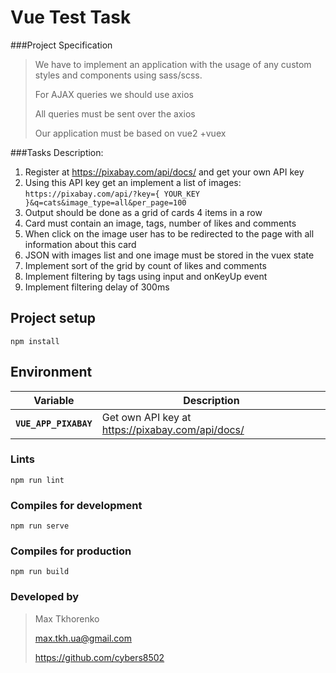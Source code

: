 # Vue Test Task	

###Project Specification

> We have to implement an application with the usage of any custom styles and components using sass/scss.
>
> For AJAX queries we should use axios
>
> All queries must be sent over the axios
>
> Our application must be based on vue2 +vuex

###Tasks Description:
1. Register at https://pixabay.com/api/docs/ and get your own API key
2. Using this API key get an implement a list of images: `https://pixabay.com/api/?key={ YOUR_KEY }&q=cats&image_type=all&per_page=100`
3. Output should be done as a grid of cards 4 items in a row
4. Card must contain an image, tags, number of likes and comments
5. When click on the image user has to be redirected to the page with all information about this card
6. JSON with images list and one image must be stored in the vuex state
7. Implement sort of the grid by count of likes and comments
8. Implement filtering by tags using input and onKeyUp event
9. Implement filtering delay of 300ms

## Project setup
```
npm install
```

## Environment
**Variable** | **Description**
------------- | -------------
**`VUE_APP_PIXABAY`**  | Get own API key at https://pixabay.com/api/docs/

### Lints
```
npm run lint
```

### Compiles for development
```
npm run serve
```

### Compiles for production
```
npm run build
```

### Developed by
>Max Tkhorenko
>
>max.tkh.ua@gmail.com
>
>https://github.com/cybers8502
